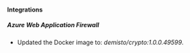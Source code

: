 #### Integrations
##### Azure Web Application Firewall
- Updated the Docker image to: *demisto/crypto:1.0.0.49599*.